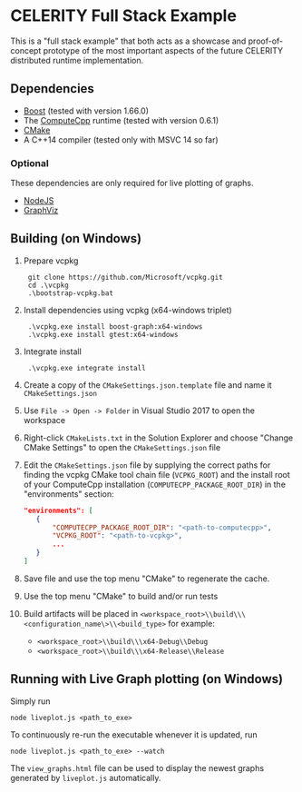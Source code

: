 # CELERITY Full Stack Example

This is a "full stack example" that both acts as a showcase and proof-of-concept
prototype of the most important aspects of the future CELERITY distributed
runtime implementation.

## Dependencies

* [Boost](http://www.boost.org) (tested with version 1.66.0)
* The [ComputeCpp](https://www.codeplay.com/products/computesuite/computecpp)
  runtime (tested with version 0.6.1)
* [CMake](https://www.cmake.org)
* A C++14 compiler (tested only with MSVC 14 so far)

### Optional
These dependencies are only required for live plotting of graphs.

* [NodeJS](https://nodejs.org/en)
* [GraphViz](http://graphviz.org)

## Building (on Windows)

1. Prepare vcpkg

        git clone https://github.com/Microsoft/vcpkg.git
        cd .\vcpkg
        .\bootstrap-vcpkg.bat

2. Install dependencies using vcpkg (x64-windows triplet)

        .\vcpkg.exe install boost-graph:x64-windows
        .\vcpkg.exe install gtest:x64-windows

3. Integrate install

        .\vcpkg.exe integrate install

4. Create a copy of the `CMakeSettings.json.template` file and name it
   `CMakeSettings.json`

5. Use `File -> Open -> Folder` in Visual Studio 2017 to open the workspace

6. Right-click `CMakeLists.txt` in the Solution Explorer and choose "Change
   CMake Settings" to open the `CMakeSettings.json` file

7. Edit the `CMakeSettings.json` file by supplying the correct paths for finding
   the vcpkg CMake tool chain file (`VCPKG_ROOT`) and the install root of your
   ComputeCpp installation (`COMPUTECPP_PACKAGE_ROOT_DIR`) in the "environments"
   section:

    ```json
    "environments": [
       {
           "COMPUTECPP_PACKAGE_ROOT_DIR": "<path-to-computecpp>",
           "VCPKG_ROOT": "<path-to-vcpkg>",
           ...
       }
    ]
    ```

8. Save file and use the top menu "CMake" to regenerate the cache.

9. Use the top menu "CMake" to build and/or run tests

10. Build artifacts will be placed in
    `<workspace_root>\\build\\\<configuration_name\>\\<build_type>` for example:
    + `<workspace_root>\\build\\\x64-Debug\\Debug`
    + `<workspace_root>\\build\\\x64-Release\\Release`

## Running with Live Graph plotting (on Windows)

Simply run

    node liveplot.js <path_to_exe>

To continuously re-run the executable whenever it is updated, run

    node liveplot.js <path_to_exe> --watch

The `view_graphs.html` file can be used to display the newest graphs generated
by `liveplot.js` automatically.
